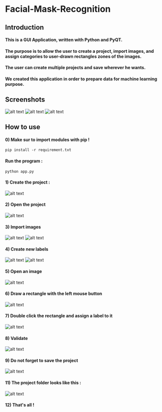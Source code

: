 # Facial-Mask-Recognition

## Introduction

#### This is a GUI Application, written with Python and PyQT.
#### The purpose is to allow the user to create a project, import images, and assign categories to user-drawn rectangles zones of the images.
#### The user can create multiple projects and save wherever he wants.
#### We created this application in order to prepare data for machine learning purpose.

## Screenshots

![alt text](https://github.com/Brotherta/Facial-Mask-Recognition/blob/main/screenshots/project_list_window.png)
![alt text](https://github.com/Brotherta/Facial-Mask-Recognition/blob/main/screenshots/main%20window.png)
![alt text](https://github.com/Brotherta/Facial-Mask-Recognition/blob/main/screenshots/editor%20window.png)

## How to use

#### 0) Make sur to import modules with pip !
```
pip install -r requirement.txt
```

#### Run the program :
```
python app.py
```

#### 1) Create the project :
![alt text](https://github.com/Brotherta/Facial-Mask-Recognition/blob/main/screenshots/create%20project.png)

#### 2) Open the project
![alt text](https://github.com/Brotherta/Facial-Mask-Recognition/blob/main/screenshots/open%20project.png)

#### 3) Import images
![alt text](https://github.com/Brotherta/Facial-Mask-Recognition/blob/main/screenshots/import%20images.png)
![alt text](https://github.com/Brotherta/Facial-Mask-Recognition/blob/main/screenshots/import%20images%202.png)

#### 4) Create new labels
![alt text](https://github.com/Brotherta/Facial-Mask-Recognition/blob/main/screenshots/create%20label.png)
![alt text](https://github.com/Brotherta/Facial-Mask-Recognition/blob/main/screenshots/create%20label%202.png)

#### 5) Open an image
![alt text](https://github.com/Brotherta/Facial-Mask-Recognition/blob/main/screenshots/open%20an%20image.png)

#### 6) Draw a rectangle with the left mouse button
![alt text](https://github.com/Brotherta/Facial-Mask-Recognition/blob/main/screenshots/draw%20rectangle.png)

#### 7) Double click the rectangle and assign a label to it
![alt text](https://github.com/Brotherta/Facial-Mask-Recognition/blob/main/screenshots/double%20click.png)

#### 8) Validate
![alt text](https://github.com/Brotherta/Facial-Mask-Recognition/blob/main/screenshots/validate.png)

#### 9) Do not forget to save the project
![alt text](https://github.com/Brotherta/Facial-Mask-Recognition/blob/main/screenshots/save.png)

#### 11) The project folder looks like this :
![alt text](https://github.com/Brotherta/Facial-Mask-Recognition/blob/main/screenshots/project%20folder.png)

#### 12) That's all ! 
